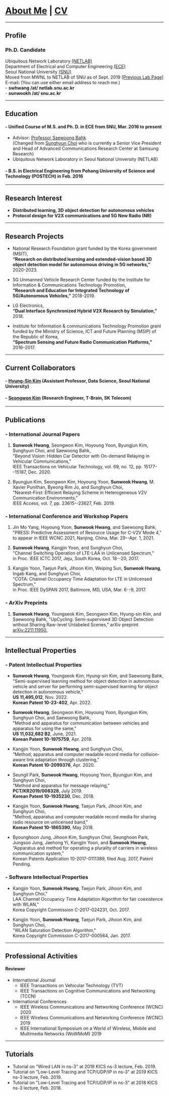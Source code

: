 
# [About Me](index) | [CV](CV_swhwang_22.pdf)

---  
## Profile

### Ph.D. Candidate  
Ubiquitous Network Laboratory [(NETLAB)](http://netlab.snu.ac.kr)  
Department of Electrical and Computer Engineering [(ECE)](https://ece.snu.ac.kr)  
Seoul National University [(SNU)](https://snu.ac.kr)  
Moved from MWNL to NETLAB of SNU as of Sept. 2019 [[Previous Lab Page]](https://sites.google.com/a/mwnl.snu.ac.kr/www/)  
E-mail: (You can use either email address to reach me.)  
    - **swhwang /at/ netlab.snu.ac.kr**\
    - **sunwookh /at/ snu.ac.kr**  

---  
## Education

#### - Unified Course of M.S. and Ph. D. in ECE from SNU, Mar. 2016 to present  
* Advisor: [Professor Saewoong Bahk](https://sites.google.com/netlab.snu.ac.kr/netlabhome/people/faculty)  
(Changed from [Sunghyun Choi](https://sites.google.com/view/sunghyun-chois-home) who is currently a Senior Vice President and Head of Advanced Communications Research Center
at Samsung Research)
* Ubiquitous Network Laboratory in Seoul National University (NETLAB)   
<!-- * Area of Research: Network Systems & Wireless Communications
 -->

#### - B.S. in Electrical Engineering from Pohang University of Science and Technology (POSTECH) in Feb. 2016

---  
## Research Interest
- **Distributed learning, 3D object detection for autonomous vehicles**
- **Protocol design for V2X communications and 5G New Radio (NR)**
  
---   
## Research Projects

* National Research Foundation grant funded by the Korea government (MSIT),  
**“Research on distributed learning and extended-vision based 3D object detection model for autonomous driving in 5G networks,”** 2020-2023.

* 5G Unmanned Vehicle Research Center funded by the Institute for Information & Communications Technology Promotion,  
**“Research and Education for Integrated Technology of 5G/Autonomous Vehicles,”** 2018-2019.

* LG Electronics,  
**“Dual Interface Synchronized Hybrid V2X Research by Simulation,”** 2018.

* Institute for Information & communications Technology Promotion grant funded by the Ministry of Science, ICT and Future Planning (MSIP) of the Republic of Korea,  
**“Spectrum Sensing and Future Radio Communication Platforms,”** 2016–2017.

---  
## Current Collaborators

#### - [Hyung-Sin Kim](https://sites.google.com/site/hskiminthebody/home) (Assistant Professor, Data Science, Seoul National University)
#### - [Seongwon Kim](https://sites.google.com/a/mwnl.snu.ac.kr/www/people/seongwon-kim) (Research Engineer, T-Brain, SK Telecom)

---  
## Publications

### - International Journal Papers
1.  **Sunwook Hwang**, Seongwon Kim, Hoyoung Yoon, Byungjun Kim, Sunghyun Choi, and Saewoong Bahk,  
"Beyond Vision: Hidden Car Detector with On-demand Relaying in Vehicular Communications,"  
IEEE Transactions on Vehicular Technology, vol. 69, no. 12, pp. 15177--15187, Dec. 2020.

2. Byungjun Kim, Seongwon Kim, Hoyoung Yoon, **Sunwook Hwang**, M. Xavier Punithan, Byeong Rim Jo, and Sunghyun Choi,    
"Nearest-First: Efficient Relaying Scheme in Heterogeneous V2V Communication Environments,"  
IEEE Access, vol. 7, pp. 23615--23627, Feb. 2019.

### - International Conference and Workshop Papers
1. Jin Mo Yang, Hoyoung Yoon, **Sunwook Hwang**, and Saewoong Bahk, 
"PRESS: Predictive Assessment of Resource Usage for C-V2V Mode 4," 
to appear in IEEE WCNC 2021, Nanjing, China, Mar. 29--Apr. 1, 2021.

2. **Sunwook Hwang**, Kangjin Yoon, and Sunghyun Choi,  
"Channel Switching Operation of LTE-LAA in Unlicensed Spectrum,"  
in Proc. IEEE ICTC 2017, Jeju, South Korea, Oct. 18--20, 2017.  

3. Kangjin Yoon, Taejun Park, Jihoon Kim, Weiping Sun, **Sunwook Hwang**, Ingab Kang, and Sunghyun Choi,  
"COTA: Channel Occupancy Time Adaptation for LTE in Unlicensed Spectrum,"  
in Proc. IEEE DySPAN 2017, Baltimore, MD, USA, Mar. 6--9, 2017.

### - ArXiv Preprints
1.  **Sunwook Hwang**, Youngseok Kim, Seongwon Kim, Hyung-sin Kim, and Saewoong Bahk, 
 "UpCycling: Semi-supervised 3D Object Detection without Sharing Raw-level Unlabeled Scenes," 
 arXiv preprint [arXiv:2211.11950.](https://arxiv.org/abs/2211.11950)


<!--
#### - Domestic Conference Papers
1. 황선욱, 윤호영, 김병준, 최성현, "C-V2X에서 효과적인 CAM 중계 방식의 필요성에 대한 고찰," 제29회 통신정보합동학술대회 (JCCI 2019), 강릉, 2019년 5월 1-3일.  

2. 황선욱, 손위평, 김병준, 윤호영, 박승일, 최성현, "MCS 조절에 따른 V2X 통신 성능 분석," 제28회 통신정보합동학술대회 (JCCI 2018), 여수, 2018년 5월 2-4일.  

3. 황선욱, 윤강진, 박태준, 김지훈, 최성현, "LTE-LAA 다중채널 접속기법의 성능향상 방법," 한국통신학회 2017년도 동계종합학술발표회, 강원 정선, 2017년 1월 20일.
-->

---  
## Intellectual Properties

### - Patent Intellectual Properties
* **Sunwook Hwang**, Youngseok Kim, Hyung-sin Kim, and Saewoong Bahk,   
"Semi-supervised learning method for object detection in autonomous vehicle
and server for performing semi-supervised learning for object detection in
autonomous vehicle,"   
**US 11,495,012**, Nov. 2022.\
**Korean Patent ‭10-23-402**, Apr. 2022.  

* **Sunwook Hwang**, Seongwon Kim, Hoyoung Yoon, Byungjun Kim, Sunghyun Choi, and Saewoong Bahk,   
"Method and apparatus for communication between vehicles and apparatus for using the same,"   
**US 11,032,682 B2**, June, 2021.\
**Korean Patent 10-1975759**, Apr. 2019.  

* Kangjin Yoon, **Sunwook Hwang**, and Sunghyun Choi,  
“Method, apparatus and computer readable record media for collision-aware link adaptation through clustering,”  
**Korean Patent 10-2099376**, Apr. 2020. 

* Seungil Park, **Sunwook Hwang**, Hoyoung Yoon, Byungjun Kim, and Sunghyun Choi,  
"Method and apparatus for message relaying,"  
**PCT/KR2019/008328**, July 2019.  
**Korean Patent 10-1935230**, Dec. 2018.  

* Kangjin Yoon, **Sunwook Hwang**, Taejun Park, Jihoon Kim, and Sunghyun Choi,  
"Method, apparatus and computer readable record media for sharing radio resource on unlicensed band,"   
**Korean Patent 10-1865390**, May 2018.  

* Byounghoon Jung, Jihoon Kim, Sunghyun Choi, Seunghoon Park, Jungsoo Jung, Jaehong Yi, Kangjin Yoon, and **Sunwook Hwang**,  
“Apparatus and method for operating a plurality of carriers in wireless communication system,”  
Korean Patents Application 10-2017-0111389, filed Aug. 2017, Patent Pending.  

### - Software Intellectual Properties
* Kangjin Yoon, **Sunwook Hwang**, Taejun Park, Jihoon Kim, and Sunghyun Choi,"  
LAA Channel Occupancy Time Adaptation Algorithm for fair coexistence with WLAN,"  
Korea Copyright Commission C-2017-024231, Oct. 2017.  

* Kangjin Yoon, **Sunwook Hwang**, Taejun Park, Jihoon Kim, and Sunghyun Choi,  
"WLAN Saturation Detection Algorithm,"  
Korea Copyright Commission C-2017-000564, Jan. 2017.  

---  
## Professional Activities

#### Reviewer
- International Journal
  * IEEE Transactions on Vehicular Technology (TVT)
  * IEEE Transactions on Cognitive Communications and Networking (TCCN)
- International Conferences
  * IEEE Wireless Communications and Networking Conference (WCNC) 2020
  * IEEE Wireless Communications and Networking Conference (WCNC) 2019
  * IEEE International Symposium on a World of Wireless, Mobile and Multimedia Networks (WoWMoM) 2019
  
---  
## Tutorials

* Tutorial on "Wired LAN in ns-3" at 2019 KICS ns-3 lecture, Feb. 2019.
* Tutorial on "Low-Level Tracing and TCP/UDP/IP in ns-3" at 2019 KICS ns-3 lecture, Feb. 2019.
* Tutorial on "Low-Level Tracing and TCP/UDP/IP in ns-3" at 2018 KICS ns-3 lecture, Feb. 2018.

<!--
> This is a blockquote following a header.
>
> When something is important enough, you do it even if the odds are not in your favor.

#### Header 4

*   This is an unordered list following a header.
*   This is an unordered list following a header.
*   This is an unordered list following a header.

##### Header 5

1.  This is an ordered list following a header.
2.  This is an ordered list following a header.
3.  This is an ordered list following a header.

###### Header 6

| head1        | head two          | three |
|:-------------|:------------------|:------|
| ok           | good swedish fish | nice  |
| out of stock | good and plenty   | nice  |
| ok           | good `oreos`      | hmm   |
| ok           | good `zoute` drop | yumm  |

### There's a horizontal rule below this.

* * *

### Here is an unordered list:

*   Item foo
*   Item bar
*   Item baz
*   Item zip

### And an ordered list:

1.  Item one
1.  Item two
1.  Item three
1.  Item four

### And a nested list:

- level 1 item
  - level 2 item
  - level 2 item
    - level 3 item
    - level 3 item
- level 1 item
  - level 2 item
  - level 2 item
  - level 2 item
- level 1 item
  - level 2 item
  - level 2 item
- level 1 item

### Small image

![Octocat](https://github.githubassets.com/images/icons/emoji/octocat.png)

### Large image

![Branching](https://guides.github.com/activities/hello-world/branching.png)


### Definition lists can be used with HTML syntax.

<dl>
<dt>Name</dt>
<dd>Godzilla</dd>
<dt>Born</dt>
<dd>1952</dd>
<dt>Birthplace</dt>
<dd>Japan</dd>
<dt>Color</dt>
<dd>Green</dd>
</dl>

```
Long, single-line code blocks should not wrap. They should horizontally scroll if they are too long. This line should be long enough to demonstrate this.
```

```
The final element.
```
-->
